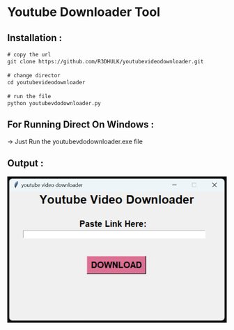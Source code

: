 # Youtube Downloader Tool
##
## Installation :

```
# copy the url
git clone https://github.com/R3DHULK/youtubevideodownloader.git

# change director
cd youtubevideodownloader

# run the file 
python youtubevdodownloader.py
```
##

## For Running Direct On Windows :
-> Just Run the youtubevdodownloader.exe file
##
## Output :
![](youtubevdodownlod.png)